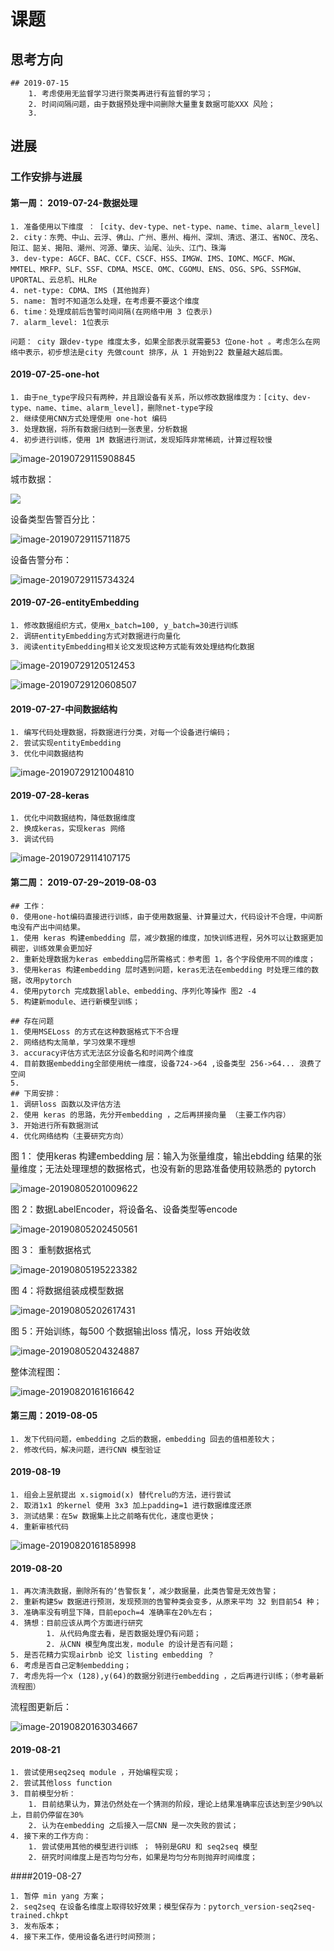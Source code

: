 # 课题



## 思考方向

```
## 2019-07-15
	1. 考虑使用无监督学习进行聚类再进行有监督的学习；
	2. 时间间隔问题，由于数据预处理中间删除大量重复数据可能XXX 风险；
	3. 

```









## 进展

### 工作安排与进展

#### 第一周： 2019-07-24-数据处理
	1. 准备使用以下维度 ： [city、dev-type、net-type、name、time、alarm_level]
	2. city：东莞、中山、云浮、佛山、广州、惠州、梅州、深圳、清远、湛江、省NOC、茂名、阳江、韶关、揭阳、潮州、河源、肇庆、汕尾、汕头、江门、珠海 
	3. dev-type: AGCF、BAC、CCF、CSCF、HSS、IMGW、IMS、IOMC、MGCF、MGW、MMTEL、MRFP、SLF、SSF、CDMA、MSCE、OMC、CGOMU、ENS、OSG、SPG、SSFMGW、UPORTAL、云总机、HLRe
	4. net-type: CDMA、IMS (其他抛弃)
	5. name: 暂时不知道怎么处理，在考虑要不要这个维度
	6. time：处理成前后告警时间间隔(在网络中用 3 位表示)
	7. alarm_level: 1位表示
	
	问题： city 跟dev-type 维度太多，如果全部表示就需要53 位one-hot 。考虑怎么在网络中表示，初步想法是city 先做count 排序，从 1 开始到22 数量越大越后面。 



#### 2019-07-25-one-hot

	1. 由于ne_type字段只有两种，并且跟设备有关系，所以修改数据维度为：[city、dev-type、name、time、alarm_level]，删除net-type字段
	2. 继续使用CNN方式处理使用 one-hot 编码
	3. 处理数据，将所有数据归结到一张表里，分析数据
	4. 初步进行训练，使用 1M 数据进行测试，发现矩阵非常稀疏，计算过程较慢

![image-20190729115908845](http://ww4.sinaimg.cn/large/006tNc79gy1g5gkoufkamj30zk03zdip.jpg)

城市数据：

![](http://ww1.sinaimg.cn/large/006tNc79gy1g5gkavks3ij31ak0sg42o.jpg)

设备类型告警百分比：

![image-20190729115711875](http://ww2.sinaimg.cn/large/006tNc79gy1g5gkmtlmylj30v40u0qa7.jpg)



设备告警分布：

![image-20190729115734324](http://ww2.sinaimg.cn/large/006tNc79gy1g5gknc92ywj31iu0p4dmw.jpg)





#### 2019-07-26-entityEmbedding

	1. 修改数据组织方式，使用x_batch=100, y_batch=30进行训练
	2. 调研entityEmbedding方式对数据进行向量化
	3. 阅读entityEmbedding相关论文发现这种方式能有效处理结构化数据

![image-20190729120512453](../../Library/Application%20Support/typora-user-images/image-20190729120512453.png)

![image-20190729120608507](http://ww2.sinaimg.cn/large/006tNc79gy1g5gkw48cdcj31240jijuf.jpg)

#### 2019-07-27-中间数据结构

	1. 编写代码处理数据，将数据进行分类，对每一个设备进行编码；
	2. 尝试实现entityEmbedding
	3. 优化中间数据结构
![image-20190729121004810](http://ww4.sinaimg.cn/large/006tNc79gy1g5gl07nfa9j312k076t9z.jpg)

#### 2019-07-28-keras

	1. 优化中间数据结构，降低数据维度
	2. 换成keras，实现keras 网络
	3. 调试代码
![image-20190729114107175](http://ww3.sinaimg.cn/large/006tNc79gy1g5gk650vr4j30za06wjsn.jpg)





#### 第二周： 2019-07-29~2019-08-03

~~~
## 工作：
0. 使用one-hot编码直接进行训练，由于使用数据量、计算量过大，代码设计不合理，中间断电没有产出中间结果。
1. 使用 keras 构建embedding 层，减少数据的维度，加快训练进程，另外可以让数据更加稠密，训练效果会更加好
2. 重新处理数据为keras embedding层所需格式：参考图 1，各个字段使用不同的维度；
3. 使用keras 构建embedding 层时遇到问题，keras无法在embedding 时处理三维的数据，改用pytorch
4. 使用pytorch 完成数据lable、embedding、序列化等操作 图2 -4 
5. 构建新module、进行新模型训练；

## 存在问题
1. 使用MSELoss 的方式在这种数据格式下不合理
2. 网络结构太简单，学习效果不理想
3. accuracy评估方式无法区分设备名和时间两个维度
4. 目前数据embedding全部使用统一维度，设备724->64 ,设备类型 256->64... 浪费了空间
5. 
## 下周安排：
1. 调研loss 函数以及评估方法
2. 使用 keras 的思路，先分开embedding ，之后再拼接向量 （主要工作内容）
3. 开始进行所有数据测试
4. 优化网络结构（主要研究方向）
~~~

图 1： 使用keras 构建embedding 层：输入为张量维度，输出ebdding 结果的张量维度；无法处理理想的数据格式，也没有新的思路准备使用较熟悉的 pytorch

![image-20190805201009622](http://ww3.sinaimg.cn/large/006tNc79gy1g5p27w735ij31520u0tfj.jpg)



图 2：数据LabelEncoder，将设备名、设备类型等encode 

![image-20190805202450561](http://ww1.sinaimg.cn/large/006tNc79gy1g5p2n6feecj310m0n242b.jpg)





图 3： 重制数据格式

![image-20190805195223382](http://ww1.sinaimg.cn/large/006tNc79gy1g5p1ph59xgj312w0pi0wp.jpg)

图 4：将数据组装成模型数据

![image-20190805202617431](http://ww1.sinaimg.cn/large/006tNc79gy1g5p2pob1ysj31140p8jut.jpg)



图 5：开始训练，每500 个数据输出loss 情况，loss 开始收敛

![image-20190805204324887](http://ww1.sinaimg.cn/large/006tNc79gy1g5p36ilz8dj31n20r2dqg.jpg)



整体流程图：

![image-20190820161616642](../../Library/Application%20Support/typora-user-images/image-20190820161616642.png)



#### 第三周：2019-08-05

~~~
1. 发下代码问题，embedding 之后的数据，embedding 回去的值相差较大；
2. 修改代码，解决问题，进行CNN 模型验证
~~~

####  2019-08-19

~~~
1. 组会上昱航提出 x.sigmoid(x) 替代relu的方法，进行尝试
2. 取消1x1 的kernel 使用 3x3 加上padding=1 进行数据维度还原
3. 测试结果：在5w 数据集上比之前略有优化，速度也更快；
4. 重新审核代码
~~~

![image-20190820161858998](http://ww2.sinaimg.cn/large/006tNc79gy1g667xu9atej30v20ng0xr.jpg)

#### 2019-08-20

~~~~
1. 再次清洗数据，删除所有的‘告警恢复’，减少数据量，此类告警是无效告警；
2. 重新构建5w 数据进行预测，发现预测的告警种类会变多，从原来平均 32 到目前54 种；
3. 准确率没有明显下降，目前epoch=4 准确率在20%左右；
4. 猜想：目前应该从两个方面进行研究
		1. 从代码角度去看，是否数据处理仍有问题；
		2. 从CNN 模型角度出发，module 的设计是否有问题；
5. 是否花精力实现airbnb 论文 listing embedding ？
6. 考虑是否自己定制embedding；
7. 考虑先将一个x (128),y(64)的数据分别进行embedding ，之后再进行训练；（参考最新流程图）
~~~~

流程图更新后：

![image-20190820163034667](../../Library/Application%20Support/typora-user-images/image-20190820163034667.png)



#### 2019-08-21

~~~
1. 尝试使用seq2seq module ，开始编程实现；
2. 尝试其他loss function
3. 目前模型分析：
	1. 目前结果认为，算法仍然处在一个猜测的阶段，理论上结果准确率应该达到至少90%以上，目前仍停留在30%
	2. 认为在embedding 之后接入一层CNN 是一次失败的尝试；
4. 接下来的工作方向：
	1. 尝试使用其他的模型进行训练 ； 特别是GRU 和 seq2seq 模型
	2. 研究时间维度上是否均匀分布，如果是均匀分布则抛弃时间维度；
~~~

####2019-08-27

~~~
1. 暂停 min yang 方案；
2. seq2seq 在设备名维度上取得较好效果；模型保存为：pytorch_version-seq2seq-trained.chkpt
3. 发布版本；
4. 接下来工作，使用设备名进行时间预测；
~~~

